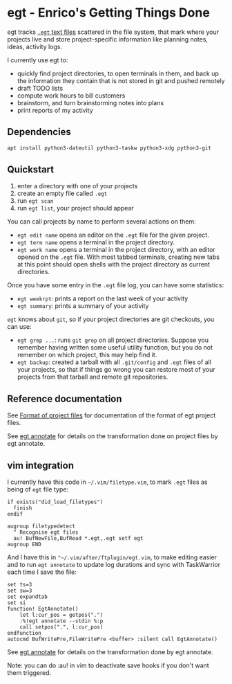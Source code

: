 # egt - Enrico's Getting Things Done

egt tracks [`.egt` text files](project.md) scattered in the file system, that
mark where your projects live and store project-specific information like
planning notes, ideas, activity logs.

I currently use egt to:

 * quickly find project directories, to open terminals in them, and back up the
   information they contain that is not stored in git and pushed remotely
 * draft TODO lists
 * compute work hours to bill customers
 * brainstorm, and turn brainstorming notes into plans
 * print reports of my activity


## Dependencies

```sh
apt install python3-dateutil python3-taskw python3-xdg python3-git
```

## Quickstart

1. enter a directory with one of your projects
2. create an empty file called `.egt`
3. run `egt scan`
4. run `egt list`, your project should appear

You can call projects by name to perform several actions on them:

* `egt edit name` opens an editor on the `.egt` file for the given project.
* `egt term name` opens a terminal in the project directory.
* `egt work name` opens a terminal in the project directory, with an editor
  opened on the `.egt` file. With most tabbed terminals, creating new tabs at
  this point should open shells with the project directory as current
  directories.

Once you have some entry in the `.egt` file log, you can have some statistics:

* `egt weekrpt`: prints a report on the last week of your activity
* `egt summary`: prints a summary of your activity

`egt` knows about `git`, so if your project directories are git checkouts, you
can use:

* `egt grep ...`: runs `git grep` on all project directories. Suppose you
  remember having written some useful utility function, but you do not remember
  on which project, this may help find it.
* `egt backup`: created a tarball with all `.git/config` and `.egt` files of
  all your projects, so that if things go wrong you can restore most of your
  projects from that tarball and remote git repositories.


## Reference documentation

See [Format of project files](project.md) for documentation of the format of
egt project files.

See [egt annotate](annotate.md) for details on the transformation done on
project files by egt annotate.


## vim integration

I currently have this code in `~/.vim/filetype.vim`, to mark `.egt` files as
being of `egt` file type:

```vim
if exists("did_load_filetypes")
  finish
endif

augroup filetypedetect
  " Recognise egt files
  au! BufNewFile,BufRead *.egt,.egt setf egt
augroup END
```

And I have this in `"~/.vim/after/ftplugin/egt.vim`, to make editing easier and
to run `egt annotate` to update log durations and sync with TaskWarrior each
time I save the file:

```vim
set ts=3
set sw=3
set expandtab
set si
function! EgtAnnotate()
    let l:cur_pos = getpos(".")
    :%!egt annotate --stdin %:p
    call setpos(".", l:cur_pos)
endfunction
autocmd BufWritePre,FileWritePre <buffer> :silent call EgtAnnotate()
```

See [egt annotate](annotate.md) for details on the transformation done by egt
annotate.

Note: you can do :au! in vim to deactivate save hooks if you don't want them
triggered.
